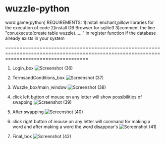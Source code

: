 # wuzzle-python
word game(python)
REQUIREMENTS:
1)install enchant,pillow libraries for the execution of code
2)install DB Browser for sqlite3
3)comment the line "con.execute(create table wuzzle)......" in register function if the database already exists in your system

=========================================================================================================================================

1. Login_box
![Screenshot (36)](https://user-images.githubusercontent.com/47757720/54480376-cc5f7380-484d-11e9-86ac-1346eacb3d05.png)

2. TermsandConditions_box
![Screenshot (37)](https://user-images.githubusercontent.com/47757720/54480377-ce293700-484d-11e9-8422-b383fc8d5042.png)

3. Wuzzle_box/main_window
![Screenshot (38)](https://user-images.githubusercontent.com/47757720/54480378-cf5a6400-484d-11e9-90c3-09344220273a.png)

4. click left button of mouse on any letter will show possibilities of swapping
![Screenshot (39)](https://user-images.githubusercontent.com/47757720/54480379-d1242780-484d-11e9-85eb-d123ea9956ba.png)

5. After swapping 
![Screenshot (40)](https://user-images.githubusercontent.com/47757720/54480380-d2555480-484d-11e9-858d-4f3d7f619edb.png)

6. click right button of mouse on any letter will command for making a word and after making a word the word disappear's
![Screenshot (41)](https://user-images.githubusercontent.com/47757720/54480383-d41f1800-484d-11e9-8d22-24b6aa20cf36.png)

7. Final_box
![Screenshot (42)](https://user-images.githubusercontent.com/47757720/54480384-d5e8db80-484d-11e9-8b4e-e78a97cbaf12.png)
